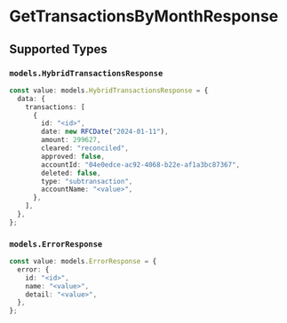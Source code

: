 # GetTransactionsByMonthResponse


## Supported Types

### `models.HybridTransactionsResponse`

```typescript
const value: models.HybridTransactionsResponse = {
  data: {
    transactions: [
      {
        id: "<id>",
        date: new RFCDate("2024-01-11"),
        amount: 299627,
        cleared: "reconciled",
        approved: false,
        accountId: "04e0edce-ac92-4068-b22e-af1a3bc87367",
        deleted: false,
        type: "subtransaction",
        accountName: "<value>",
      },
    ],
  },
};
```

### `models.ErrorResponse`

```typescript
const value: models.ErrorResponse = {
  error: {
    id: "<id>",
    name: "<value>",
    detail: "<value>",
  },
};
```

